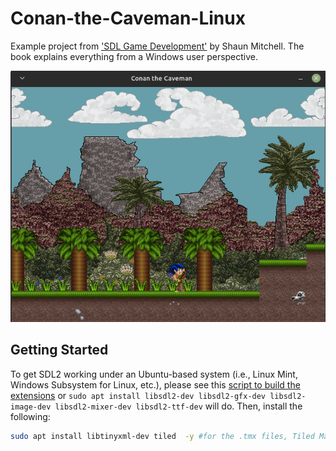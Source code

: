 # Conan-the-Caveman-Linux

Example project from ['SDL Game Development'][2] by Shaun Mitchell. The book explains everything from a Windows user perspective.

![text](conan-screen.png)

## Getting Started

To get SDL2 working under an Ubuntu-based system (i.e., Linux Mint, Windows Subsystem for Linux, etc.), please see this [script to build the extensions][1] or `sudo apt install libsdl2-dev libsdl2-gfx-dev libsdl2-image-dev libsdl2-mixer-dev libsdl2-ttf-dev` will do.  Then, install the following:

```bash
sudo apt install libtinyxml-dev tiled  -y #for the .tmx files, Tiled Map Editor
```

[1]: https://gist.github.com/WillSams/e2bb2874ace22b90f90f
[2]: https://www.packtpub.com/game-development/sdl-game-development
